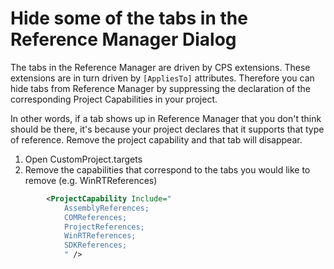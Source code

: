 Hide some of the tabs in the Reference Manager Dialog
===========================

The tabs in the Reference Manager are driven by CPS extensions. These
extensions are in turn driven by `[AppliesTo]` attributes. Therefore you
can hide tabs from Reference Manager by suppressing the declaration of
the corresponding Project Capabilities in your project. 

In other words, if a tab shows up in Reference Manager that you don't
think should be there, it's because your project declares that it supports
that type of reference. Remove the project capability and that tab will
disappear.

1. Open CustomProject.targets
2. Remove the capabilities that correspond to the tabs you would like to remove (e.g. WinRTReferences)

```xml
        <ProjectCapability Include="
            AssemblyReferences;
            COMReferences;
            ProjectReferences;
            WinRTReferences;
            SDKReferences;
            " />
```